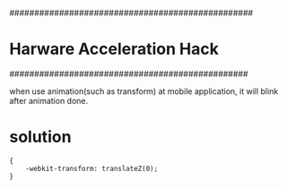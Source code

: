 #################################################
# Harware Acceleration Hack
################################################

when use animation(such as transform) at mobile application, it will blink after animation done.

# solution   
   
    {   
        -webkit-transform: translateZ(0);   
    }   
    





